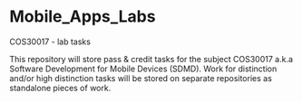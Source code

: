 # Mobile_Apps_Labs
COS30017 - lab tasks

This repository will store pass & credit tasks for the subject COS30017 a.k.a Software Development for Mobile Devices (SDMD).
Work for distinction and/or high distinction tasks will be stored on separate repositories as standalone pieces of work. 

